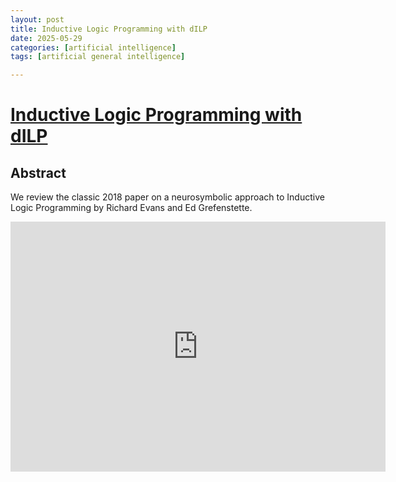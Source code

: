 ```yaml
---
layout: post
title: Inductive Logic Programming with dILP
date: 2025-05-29
categories: [artificial intelligence]
tags: [artificial general intelligence]

---
```


# [Inductive Logic Programming with dILP](https://www.youtube.com/watch?v=Uaqd7jAwvHk) 

## Abstract

We review the classic 2018 paper on a neurosymbolic approach to Inductive Logic Programming by Richard Evans and Ed Grefenstette.


<iframe width="600" height="400" src="https://www.youtube.com/embed/Uaqd7jAwvHk?si=t4sxTVlqxHjksoka" title="YouTube video player" frameborder="0" allow="accelerometer; autoplay; clipboard-write; encrypted-media; gyroscope; picture-in-picture; web-share" referrerpolicy="strict-origin-when-cross-origin" allowfullscreen></iframe>